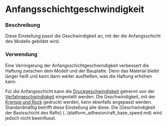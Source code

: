 Anfangsschichtgeschwindigkeit
====
### **Beschreibung**
Diese Einstellung passt die Geschwindigkeit an, mit der die Anfangsschicht des Modells gebildet wird.

### **Verwendung**
Eine Verringerung der Anfangsschichtgeschwindigkeit verbessert die Haftung zwischen dem Modell und der Bauplatte. Denn das Material bleibt länger heiß und kann dann weiter ausfließen, was die Haftung erhöhen kann.

Für die Anfangsschicht kann die [Druckgeschwindigkeit](speed_print_layer_0.md) getrennt von der [Verfahrgeschwindigkeit](speed_travel_layer_0.md) eingestellt werden. Die Geschwindigkeit, mit der [Krempe und Rock](skirt_brim_speed.md) gedruckt werden, kann ebenfalls angepasst werden. Standardmäßig betrifft diese Einstellung alle diese. Die [Geschwindigkeit der Basisschicht des Rafts] (../platform_adhesion/raft_base_speed.md) wird jedoch nicht beeinflusst.